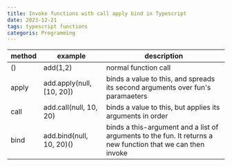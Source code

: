 ```yaml
---
title: Invoke functions with call apply bind in Typescript
date: 2023-12-21
tags: typescript functions
categoris: Programming
---
```


| method | example                   | description                                                                                                 |
| ------ | ------------------------- | ----------------------------------------------------------------------------------------------------------- |
| ()     | add(1,2)                  | normal function call                                                                                        |
| apply  | add.apply(null, [10, 20]) | binds a value to this, and spreads its second arguments over fun's paramaeters                              |
| call   | add.call(null, 10, 20)    | binds a value to this, but applies its arguments in order                                                   |
| bind   | add.bind(null, 10, 20)()  | binds a this-argument and a list of arguments to the fun. It returns a new function that we can then invoke | 
